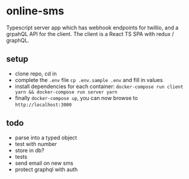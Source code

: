 # online-sms

Typescript server app which has webhook endpoints for twillio, and a grpahQL API for the client.
The client is a React TS SPA with redux / graphQL.

## setup

- clone repo, cd in
- complete the `.env` file `cp .env.sample .env` and fill in values
- install dependencies for each container: `docker-compose run client yarn && docker-compose run server yarn`
- finally `docker-compose up`, you can now browse to `http://localhost:3000`

## todo

- parse into a typed object
- test with number
- store in db?
- tests
- send email on new sms
- protect graphql with auth